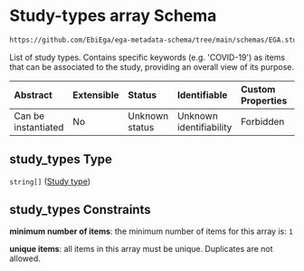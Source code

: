 # Study-types array Schema

```txt
https://github.com/EbiEga/ega-metadata-schema/tree/main/schemas/EGA.study.json#/properties/study_types
```

List of study types. Contains specific keywords (e.g. 'COVID-19') as items that can be associated to the study, providing an overall view of its purpose.

| Abstract            | Extensible | Status         | Identifiable            | Custom Properties | Additional Properties | Access Restrictions | Defined In                                                                 |
| :------------------ | :--------- | :------------- | :---------------------- | :---------------- | :-------------------- | :------------------ | :------------------------------------------------------------------------- |
| Can be instantiated | No         | Unknown status | Unknown identifiability | Forbidden         | Forbidden             | none                | [EGA.study.json\*](../../../schemas/EGA.study.json "open original schema") |

## study\_types Type

`string[]` ([Study type](ega-18-properties-study-types-array-study-type.md))

## study\_types Constraints

**minimum number of items**: the minimum number of items for this array is: `1`

**unique items**: all items in this array must be unique. Duplicates are not allowed.
